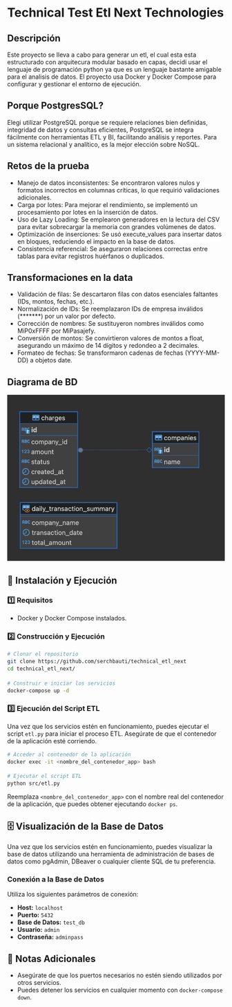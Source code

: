 # Technical Test Etl Next Technologies

## Descripción
Este proyecto se lleva a cabo para generar un etl, el cual esta esta estructurado con arquitecura modular basado en capas, decidi usar el lenguaje de programación python ya que es un lenguaje bastante amigable para el analisis de datos.
El proyecto usa Docker y Docker Compose para configurar y gestionar el entorno de ejecución.

## Porque PostgresSQL?
Elegi utilizar PostgreSQL porque se requiere relaciones bien definidas, integridad de datos y consultas eficientes, PostgreSQL se integra fácilmente con herramientas ETL y BI, facilitando análisis y reportes.
Para un sistema relacional y analítico, es la mejor elección sobre NoSQL.

## Retos de la prueba
- Manejo de datos inconsistentes: Se encontraron valores nulos y formatos incorrectos en columnas críticas, lo que requirió validaciones adicionales.
- Carga por lotes: Para mejorar el rendimiento, se implementó un procesamiento por lotes en la inserción de datos.
- Uso de Lazy Loading: Se emplearon generadores en la lectura del CSV para evitar sobrecargar la memoria con grandes volúmenes de datos.
- Optimización de inserciones: Se usó execute_values para insertar datos en bloques, reduciendo el impacto en la base de datos.
- Consistencia referencial: Se aseguraron relaciones correctas entre tablas para evitar registros huérfanos o duplicados.


## Transformaciones en la data

- Validación de filas: Se descartaron filas con datos esenciales faltantes (IDs, montos, fechas, etc.).
- Normalización de IDs: Se reemplazaron IDs de empresa inválidos (*******) por un valor por defecto.
- Corrección de nombres: Se sustituyeron nombres inválidos como MiP0xFFFF por MiPasajefy.
- Conversión de montos: Se convirtieron valores de montos a float, asegurando un máximo de 14 dígitos y redondeo a 2 decimales.
- Formateo de fechas: Se transformaron cadenas de fechas (YYYY-MM-DD) a objetos date.

## Diagrama de BD

![Diagrama de la base de datos](assets/diagram.png)

## 🚀 Instalación y Ejecución

### 1️⃣ Requisitos
- Docker y Docker Compose instalados.

### 2️⃣ Construcción y Ejecución
```bash
# Clonar el repositorio
git clone https://github.com/serchbauti/technical_etl_next
cd technical_etl_next/

# Construir e iniciar los servicios
docker-compose up -d
```

### 3️⃣ Ejecución del Script ETL

Una vez que los servicios estén en funcionamiento, puedes ejecutar el script `etl.py` para iniciar el proceso ETL. Asegúrate de que el contenedor de la aplicación esté corriendo.

```bash
# Acceder al contenedor de la aplicación
docker exec -it <nombre_del_contenedor_app> bash

# Ejecutar el script ETL
python src/etl.py
```

Reemplaza `<nombre_del_contenedor_app>` con el nombre real del contenedor de la aplicación, que puedes obtener ejecutando `docker ps`.

## 🗄️ Visualización de la Base de Datos

Una vez que los servicios estén en funcionamiento, puedes visualizar la base de datos utilizando una herramienta de administración de bases de datos como pgAdmin, DBeaver o cualquier cliente SQL de tu preferencia.

### Conexión a la Base de Datos

Utiliza los siguientes parámetros de conexión:

- **Host:** `localhost`
- **Puerto:** `5432`
- **Base de Datos:** `test_db`
- **Usuario:** `admin`
- **Contraseña:** `adminpass`

## 📄 Notas Adicionales

- Asegúrate de que los puertos necesarios no estén siendo utilizados por otros servicios.
- Puedes detener los servicios en cualquier momento con `docker-compose down`.


